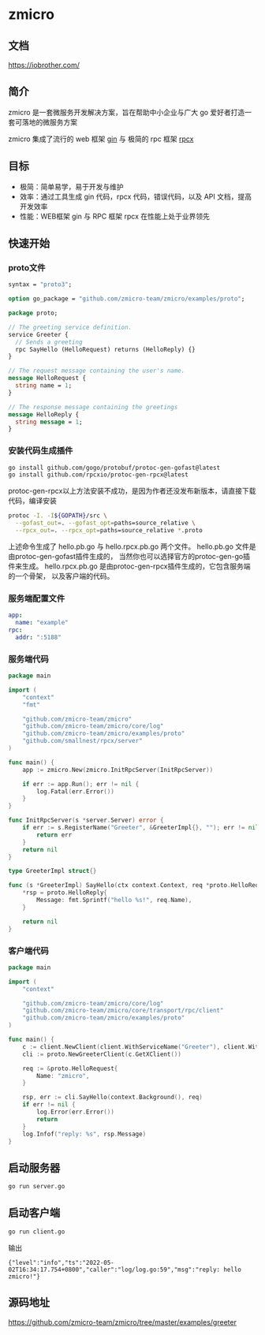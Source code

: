 # zmicro

## 文档

https://iobrother.com/

## 简介

zmicro 是一套微服务开发解决方案，旨在帮助中小企业与广大 go 爱好者打造一套可落地的微服务方案

zmicro 集成了流行的 web 框架 [gin](https://github.com/gin-gonic/gin) 与 极简的 rpc 框架 [rpcx](https://github.com/smallnest/rpcx)

## 目标

- 极简：简单易学，易于开发与维护
- 效率：通过工具生成 gin 代码，rpcx 代码，错误代码，以及 API 文档，提高开发效率
- 性能：WEB框架 gin 与 RPC 框架 rpcx 在性能上处于业界领先

## 快速开始

### proto文件

```protobuf
syntax = "proto3";

option go_package = "github.com/zmicro-team/zmicro/examples/proto";

package proto;

// The greeting service definition.
service Greeter {
  // Sends a greeting
  rpc SayHello (HelloRequest) returns (HelloReply) {}
}

// The request message containing the user's name.
message HelloRequest {
  string name = 1;
}

// The response message containing the greetings
message HelloReply {
  string message = 1;
}
```

### 安装代码生成插件

```bash
go install github.com/gogo/protobuf/protoc-gen-gofast@latest
go install github.com/rpcxio/protoc-gen-rpcx@latest
```

protoc-gen-rpcx以上方法安装不成功，是因为作者还没发布新版本，请直接下载代码，编译安装

```bash
protoc -I. -I${GOPATH}/src \
  --gofast_out=. --gofast_opt=paths=source_relative \
  --rpcx_out=. --rpcx_opt=paths=source_relative *.proto
```

上述命令生成了 hello.pb.go 与 hello.rpcx.pb.go 两个文件。 hello.pb.go 文件是由protoc-gen-gofast插件生成的， 当然你也可以选择官方的protoc-gen-go插件来生成。 hello.rpcx.pb.go 是由protoc-gen-rpcx插件生成的，它包含服务端的一个骨架， 以及客户端的代码。

### 服务端配置文件

```yaml
app:
  name: "example"
rpc:
  addr: ":5188"

```

### 服务端代码

```go
package main

import (
	"context"
	"fmt"

	"github.com/zmicro-team/zmicro"
	"github.com/zmicro-team/zmicro/core/log"
	"github.com/zmicro-team/zmicro/examples/proto"
	"github.com/smallnest/rpcx/server"
)

func main() {
	app := zmicro.New(zmicro.InitRpcServer(InitRpcServer))

	if err := app.Run(); err != nil {
		log.Fatal(err.Error())
	}
}

func InitRpcServer(s *server.Server) error {
	if err := s.RegisterName("Greeter", &GreeterImpl{}, ""); err != nil {
		return err
	}
	return nil
}

type GreeterImpl struct{}

func (s *GreeterImpl) SayHello(ctx context.Context, req *proto.HelloRequest, rsp *proto.HelloReply) error {
	*rsp = proto.HelloReply{
		Message: fmt.Sprintf("hello %s!", req.Name),
	}

	return nil
}

```

### 客户端代码

```go
package main

import (
	"context"

	"github.com/zmicro-team/zmicro/core/log"
	"github.com/zmicro-team/zmicro/core/transport/rpc/client"
	"github.com/zmicro-team/zmicro/examples/proto"
)

func main() {
	c := client.NewClient(client.WithServiceName("Greeter"), client.WithServiceAddr("127.0.0.1:5188"))
	cli := proto.NewGreeterClient(c.GetXClient())

	req := &proto.HelloRequest{
		Name: "zmicro",
	}

	rsp, err := cli.SayHello(context.Background(), req)
	if err != nil {
		log.Error(err.Error())
		return
	}
	log.Infof("reply: %s", rsp.Message)
}
```

## 启动服务器

```bash
go run server.go
```

## 启动客户端

```bash
go run client.go
```

输出

```
{"level":"info","ts":"2022-05-02T16:34:17.754+0800","caller":"log/log.go:59","msg":"reply: hello zmicro!"}
```

## 源码地址

https://github.com/zmicro-team/zmicro/tree/master/examples/greeter
